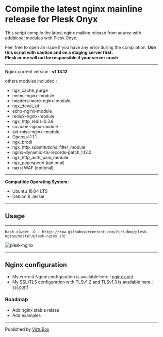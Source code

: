 # Compile the latest nginx mainline release for Plesk Onyx

This script compile the latest nginx mailine release from source with additional modules with Plesk Onyx.  

Feel free to open an issue if you have any error during the compilation.
**Use this script with caution and on a staging server first.**  
**Plesk or me will not be responsible if your server crash**  

-----
Nginx current version : **v1.13.12**

others modules included :
* ngx_cache_purge
* memc-nginx-module
* headers-more-nginx-module
* ngx_devel_kit
* echo-nginx-module
* redis2-nginx-module
* ngx_http_redis-0.3.8
* srcache-nginx-module
* set-misc-nginx-module
* Openssl 1.1.1
* ngx_brotli
* ngx_http_substitutions_filter_module
* nginx-dynamic-tls-records-patch_1.13.0
* ngx_http_auth_pam_module
* ngx_pagespeed (optional)
* naxsi WAF (optional)
-----

**Compatible Operating System :**
* Ubuntu 16.04 LTS
* Debian 8 Jessie

-----

## Usage 
-----

```
bash <(wget -O - https://raw.githubusercontent.com/VirtuBox/plesk-nginx/master/plesk-nginx.sh)
```
![plesk-nginx](https://raw.githubusercontent.com/VirtuBox/plesk-nginx/master/plesk-nginx.png)

-----

## Nginx configuration

* My current Nginx configuration is available here : [nginx.conf](https://github.com/VirtuBox/plesk-nginx/blob/master/etc/nginx/nginx.conf)
* My SSL/TLS configuration with TLSv1.2 and TLSv1.3 is available here : [ssl.conf](https://github.com/VirtuBox/plesk-nginx/blob/master/etc/nginx/conf.d/ssl.conf)

### Roadmap

- Add nginx stable relase 
- Add examples 

-----
Published by <a href="https://virtubox.net" title="VirtuBox">VirtuBox</a>

